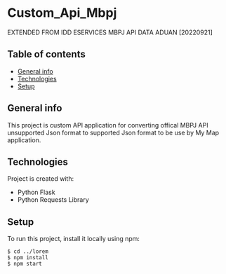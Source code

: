# Custom_Api_Mbpj
EXTENDED FROM IDD ESERVICES MBPJ API DATA ADUAN [20220921] 

## Table of contents
* [General info](#general-info)
* [Technologies](#technologies)
* [Setup](#setup)

## General info
This project is custom API application for converting offical MBPJ API unsupported Json format to supported Json format to be use by My Map application.
	
## Technologies
Project is created with:
* Python Flask
* Python Requests Library
	
## Setup
To run this project, install it locally using npm:

```
$ cd ../lorem
$ npm install
$ npm start
```
